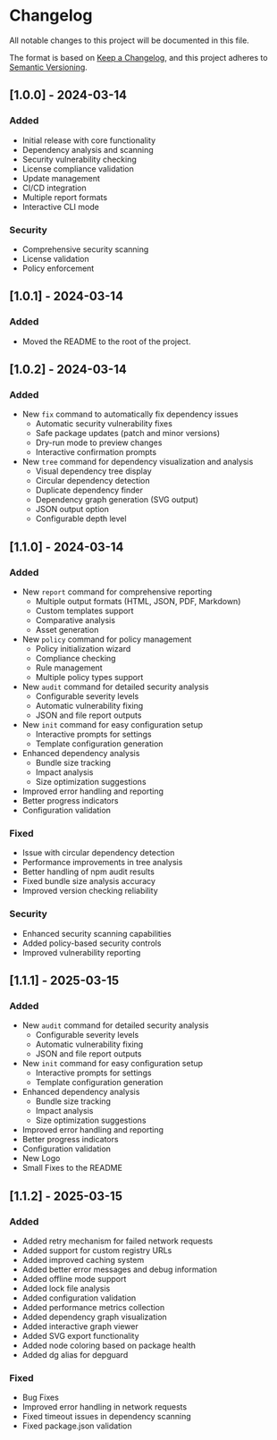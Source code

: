 # Changelog

All notable changes to this project will be documented in this file.

The format is based on [Keep a Changelog](https://keepachangelog.com/en/1.0.0/),
and this project adheres to [Semantic Versioning](https://semver.org/spec/v2.0.0.html).

## [1.0.0] - 2024-03-14

### Added
- Initial release with core functionality
- Dependency analysis and scanning
- Security vulnerability checking
- License compliance validation
- Update management
- CI/CD integration
- Multiple report formats
- Interactive CLI mode

### Security
- Comprehensive security scanning
- License validation
- Policy enforcement 

## [1.0.1] - 2024-03-14
### Added
- Moved the README to the root of the project.


## [1.0.2] - 2024-03-14

### Added
- New `fix` command to automatically fix dependency issues
  - Automatic security vulnerability fixes
  - Safe package updates (patch and minor versions)
  - Dry-run mode to preview changes
  - Interactive confirmation prompts 
- New `tree` command for dependency visualization and analysis
  - Visual dependency tree display
  - Circular dependency detection
  - Duplicate dependency finder
  - Dependency graph generation (SVG output)
  - JSON output option
  - Configurable depth level 

## [1.1.0] - 2024-03-14

### Added
- New `report` command for comprehensive reporting
  - Multiple output formats (HTML, JSON, PDF, Markdown)
  - Custom templates support
  - Comparative analysis
  - Asset generation
- New `policy` command for policy management
  - Policy initialization wizard
  - Compliance checking
  - Rule management
  - Multiple policy types support
- New `audit` command for detailed security analysis
  - Configurable severity levels
  - Automatic vulnerability fixing
  - JSON and file report outputs
- New `init` command for easy configuration setup
  - Interactive prompts for settings
  - Template configuration generation
- Enhanced dependency analysis
  - Bundle size tracking
  - Impact analysis
  - Size optimization suggestions
- Improved error handling and reporting
- Better progress indicators
- Configuration validation

### Fixed
- Issue with circular dependency detection
- Performance improvements in tree analysis
- Better handling of npm audit results
- Fixed bundle size analysis accuracy
- Improved version checking reliability

### Security
- Enhanced security scanning capabilities
- Added policy-based security controls
- Improved vulnerability reporting


## [1.1.1] - 2025-03-15

### Added
- New `audit` command for detailed security analysis
  - Configurable severity levels
  - Automatic vulnerability fixing
  - JSON and file report outputs
- New `init` command for easy configuration setup
  - Interactive prompts for settings
  - Template configuration generation
- Enhanced dependency analysis
  - Bundle size tracking
  - Impact analysis
  - Size optimization suggestions
- Improved error handling and reporting
- Better progress indicators
- Configuration validation
- New Logo
- Small Fixes to the README


## [1.1.2] - 2025-03-15

### Added
- Added retry mechanism for failed network requests
- Added support for custom registry URLs
- Added improved caching system
- Added better error messages and debug information
- Added offline mode support
- Added lock file analysis
- Added configuration validation
- Added performance metrics collection
- Added dependency graph visualization
- Added interactive graph viewer
- Added SVG export functionality
- Added node coloring based on package health
- Added dg alias for depguard

### Fixed
- Bug Fixes
- Improved error handling in network requests
- Fixed timeout issues in dependency scanning
- Fixed package.json validation
